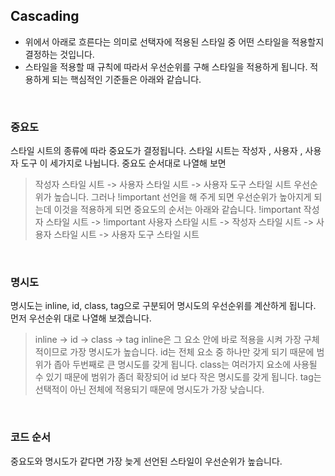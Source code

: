 ## Cascading
+ 위에서 아래로 흐른다는 의미로 선택자에 적용된 스타일 중 어떤 스타일을 적용할지 결정하는 것입니다.
+ 스타일을 적용할 때 규칙에 따라서 우선순위를 구해 스타일을 적용하게 됩니다. 적용하게 되는 핵심적인 기준들은 아래와 같습니다.
<br>

### 중요도
스타일 시트의 종류에 따라 중요도가 결정됩니다. 스타일 시트는 작성자 , 사용자 , 사용자 도구 이 세가지로 나뉩니다.
중요도 순서대로 나열해 보면 
> 작성자 스타일 시트 -> 사용자 스타일 시트 -> 사용자 도구 스타일 시트 우선순위가 높습니다.
그러나 !important 선언을 해 주게 되면 우선순위가 높아지게 되는데 이것을 적용하게 되면 중요도의 순서는 아래와 같습니다.
> !important 작성자 스타일 시트 -> !important 사용자 스타일 시트 -> 작성자 스타일 시트 -> 사용자 스타일 시트 -> 사용자 도구 스타일 시트
<br>

### 명시도
명시도는 inline, id, class, tag으로 구분되어 명시도의 우선순위를 계산하게 됩니다. 먼저 우선순위 대로 나열해 보겠습니다.
> inline -> id -> class -> tag
inline은 그 요소 안에 바로 적용을 시켜 가장 구체적이므로 가장 명시도가 높습니다.
id는 전체 요소 중 하나만 갖게 되기 때문에 범위가 좁아 두번째로 큰 명시도를 갖게 됩니다.
class는 여러가지 요소에 사용될 수 있기 때문에 범위가 좀더 확장되어 id 보다 작은 명시도를 갖게 됩니다.
tag는 선택적이 아닌 전체에 적용되기 때문에 명시도가 가장 낮습니다.
<br>

### 코드 순서
중요도와 명시도가 같다면 가장 늦게 선언된 스타일이 우선순위가 높습니다. 
